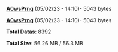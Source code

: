 [**A0wsPrnq**](/data/A0wsPrnq.txt) (05/02/23 - 14:10)- 5043 bytes

[**A0wsPrnq**](/data/A0wsPrnq.txt) (05/02/23 - 14:10)- 5043 bytes

**Total Datas**: 8392

**Total Size**: 56.26 MB / 56.3 MB